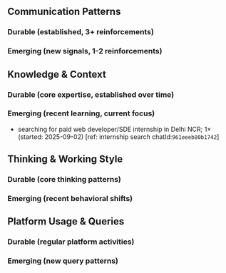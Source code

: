 ## Communication Patterns
### Durable (established, 3+ reinforcements)

### Emerging (new signals, 1-2 reinforcements)

## Knowledge & Context
### Durable (core expertise, established over time)

### Emerging (recent learning, current focus)  
- searching for paid web developer/SDE internship in Delhi NCR; 1× (started: 2025-09-02) [ref: internship search chatId:`961eeeb80b1742`]

## Thinking & Working Style
### Durable (core thinking patterns)

### Emerging (recent behavioral shifts)

## Platform Usage & Queries
### Durable (regular platform activities)

### Emerging (new query patterns)
